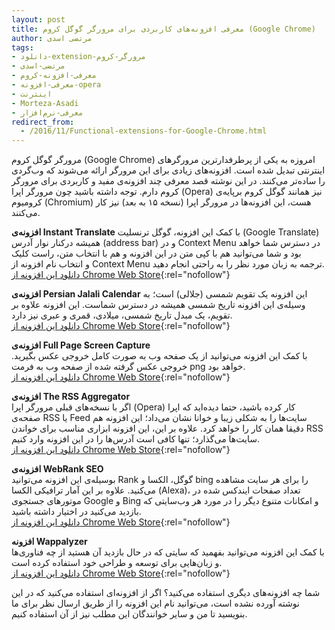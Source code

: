 ```yaml
---
layout: post
title: معرفی افزونه‌‌های کاربردی برای مرورگر گوگل کروم (Google Chrome)
author: مرتضی اسدی
tags:
- دانلود-extension-مرورگر-کروم
- مرتضی-اسدی
- معرفی-افزونه-کروم
- معرفی-افزونه-opera
- اینترنت
- Morteza-Asadi
- معرفی-نرم‌افزار
redirect_from: 
  - /2016/11/Functional-extensions-for-Google-Chrome.html
---
```

مرورگر گوگل کروم (Google Chrome) امروزه به یکی از پرطرفدارترین مرورگرهای اینترنتی تبدیل شده است. افزونه‌های زیادی برای این مرورگر ارائه می‌شوند که وب‌گردی را ساده‌تر می‌کنند. در این نوشته قصد معرفی چند افزونه‌ی مفید و کاربردی برای مرورگر کروم دارم. توجه داشته باشید چون مرورگر اپرا (Opera) نیز همانند گوگل کروم برپایه‌ی کرومیوم (Chromium) هست، این افزونه‌ها در مرورگر اپرا (نسخه ۱۵ به بعد) نیز کار می‌کنند.

**افزونه‌ی Instant Translate**
با کمک این افزونه، گوگل ترنسلیت (Google Translate) همیشه درکنار نوار آدرس (address bar) و در Context Menu در دسترس شما خواهد بود و شما می‌توانید هم با کپی متن در این افزونه و هم با انتخاب متن، راست کلیک و انتخاب نام افزونه از Context Menu ترجمه به زبان مورد نظر را به راحتی انجام دهید.  
[دانلود این افزونه از Chrome Web Store](https://chrome.google.com/webstore/detail/instant-translate-transla/ihmgiclibbndffejedjimfjmfoabpcke){:rel="nofollow"}

**افزونه‌ی Persian Jalali Calendar**
این افزونه یک تقویم شمسی (جلالی) است؛ به وسیله‌ی این افزونه تاریخ شمسی همیشه در دسترس شماست. این افزونه علاوه بر تقویم، یک مبدل تاریخ شمسی، میلادی، قمری و عبری نیز دارد.  
[دانلود این افزونه از Chrome Web Store](https://chrome.google.com/webstore/detail/persian-jalali-calendar/baacdjbfffggbkmodigllhihmfnaiehf){:rel="nofollow"}


**افزونه‌ی Full Page Screen Capture**  
با کمک این افزونه می‌توانید از یک صفحه وب به صورت کامل خروجی عکس بگیرید. خروجی عکس گرفته شده از صفحه وب به فرمت ‌png خواهد بود.  
[دانلود این افزونه از Chrome Web Store](https://chrome.google.com/webstore/detail/full-page-screen-capture/fdpohaocaechififmbbbbbknoalclacl){:rel="nofollow"}

**افزونه‌ی The RSS Aggregator**  
اگر با نسخه‌های قبلی مرورگر اپرا (Opera) کار کرده باشید، حتما دیده‌اید که اپرا صفحه‌ی RSS یا Feed سایت‌ها را به شکلی زیبا و خوانا نشان می‌داد؛ این افزونه هم دقیقا همان کار را خواهد کرد. علاوه بر این، این افزونه ابزاری مناسب برای خواندن RSS سایت‌ها می‌گذارد؛ تنها کافی است آدرس‌ها را در این افزونه وارد کنیم.  
[دانلود این افزونه از Chrome Web Store](https://chrome.google.com/webstore/detail/the-rss-aggregator/ffhafkagcdhnhamiaecajogjcfgienom){:rel="nofollow"}

**افزونه‌ی WebRank SEO**  
بوسیله‌ی این افزونه می‌توانید Rank گوگل، الکسا و bing را برای هر سایت مشاهده می‌کنید. علاوه بر این آمار ترافیکی الکسا (Alexa)، تعداد صفحات ایندکس شده در موتور‌های جستجوی Google و Bing و امکانات متنوع دیگر را در مورد هر وب‌سایتی که بازدید می‌کنید در اختیار داشته باشید.  
[دانلود این افزونه از Chrome Web Store](https://chrome.google.com/webstore/detail/webrank-seo/mkhilblbmkdnapffblmecglknalglfji){:rel="nofollow"}

**افزونه Wappalyzer**  
با کمک این افزونه می‌توانید بفهمید که سایتی که در حال بازدید آن هستید از چه فناوری‌ها و زبان‌هایی برای توسعه و طراحی خود استفاده کرده است.  
[دانلود این افزونه از Chrome Web Store](https://chrome.google.com/webstore/detail/wappalyzer/gppongmhjkpfnbhagpmjfkannfbllamg){:rel="nofollow"}

شما چه افزونه‌های دیگری استفاده می‌کنید؟ اگر از افزونه‌ای استفاده می‌کنید که در این نوشته آورده نشده است، می‌توانید نام این افزونه را از طریق ارسال نظر برای ما بنویسید تا من و سایر خوانندگان این مطلب نیز از آن استفاده کنیم.
